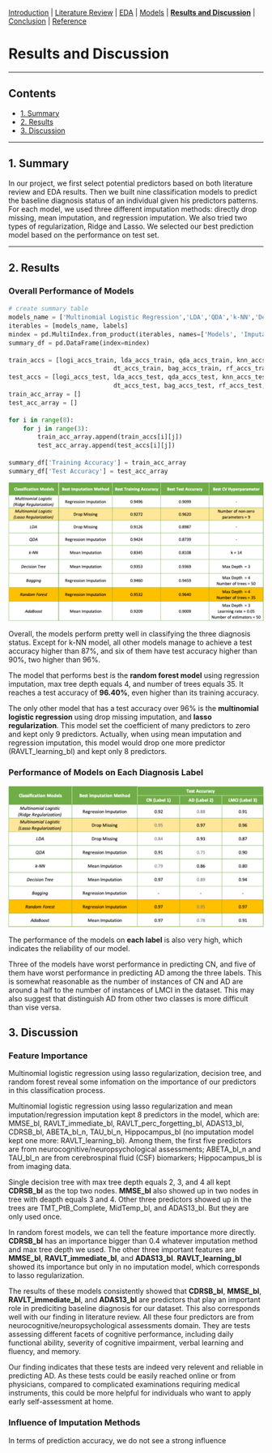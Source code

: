 [Introduction](https://mal5482.github.io/ADNI-Alzheimer-Project/index)   |   [Literature Review](https://mal5482.github.io/ADNI-Alzheimer-Project/Review)   |   [EDA](https://mal5482.github.io/ADNI-Alzheimer-Project/EDA)   |   [Models](https://mal5482.github.io/ADNI-Alzheimer-Project/Models)   |   [**Results and Discussion**](https://mal5482.github.io/ADNI-Alzheimer-Project/Summary)   |   [Conclusion](https://mal5482.github.io/ADNI-Alzheimer-Project/Conclusion)   |   [Reference](https://mal5482.github.io/ADNI-Alzheimer-Project/Reference)

# Results and Discussion
---
## Contents
* [1. Summary](#summary)<br>
* [2. Results](#results)<br>
* [3. Discussion](#discussion)<br> 

---

## <a name="summary"></a> 1. Summary
<p> In our project, we first select potential predictors based on both literature review and EDA results. Then we built nine classification models to predict the baseline diagnosis status of an individual given his predictors patterns. For each model, we used three different imputation methods: directly drop missing, mean imputation, and regression imputation. We also tried two types of regularization, Ridge and Lasso. We selected our best prediction model based on the performance on test set.</p>

---

## <a name="results"></a> 2. Results

### Overall Performance of Models

```py
# create summary table
models_name = ['Multinomial Logistic Regression','LDA','QDA','k-NN','Decision Tree','Bagging','Random Forest','AdaBoost']
iterables = [models_name, labels]
mindex = pd.MultiIndex.from_product(iterables, names=['Models', 'Imputation Method'])
summary_df = pd.DataFrame(index=mindex)

train_accs = [logi_accs_train, lda_accs_train, qda_accs_train, knn_accs_train, 
                             dt_accs_train, bag_accs_train, rf_accs_train, ada_accs_train]
test_accs = [logi_accs_test, lda_accs_test, qda_accs_test, knn_accs_test, 
                             dt_accs_test, bag_accs_test, rf_accs_test, ada_accs_test]
train_acc_array = []
test_acc_array = []

for i in range(8):
    for j in range(3):
        train_acc_array.append(train_accs[i][j])
        test_acc_array.append(test_accs[i][j])

summary_df['Training Accuracy'] = train_acc_array
summary_df['Test Accuracy'] = test_acc_array

```
![summary table](/images/stable.png)

Overall, the models perform pretty well in classifying the three diagnosis status. Except for k-NN model, all other models manage to achieve a test accuracy higher than 87%, and six of them have test accuracy higher than 90%, two higher than 96%.

The model that performs best is the **random forest model** using regression imputation, max tree depth equals 4, and number of trees equals 35. It reaches a test accuracy of **96.40%**, even higher than its training accuracy.

The only other model that has a test accuracy over 96% is the **multinomial logistic regression** using drop missing imputation, and **lasso regularization**. This model set the coefficient of many predictors to zero and kept only 9 predictors. Actually, when using mean imputation and regression imputation, this model would drop one more predictor (RAVLT_learning_bl) and kept only 8 predictors.

### Performance of Models on Each Diagnosis Label

![Each label performance](/images/stable_each.png)

The performance of the models on **each label** is also very high, which indicates the reliability of our model.

Three of the models have worst performance in predicting CN, and five of them have worst performance in predicting AD among the three labels. This is somewhat reasonable as the number of instances of CN and AD are around a half to the number of instances of LMCI in the dataset. This may also suggest that distinguish AD from other two classes is more difficult than vise versa.

## <a name="discussion"></a> 3. Discussion

### Feature Importance

Multinomial logistic regression using lasso regularization, decision tree, and random forest reveal some infomation on the importance of our predictors in this classification process.

Multinomial logistic regression using lasso regularization and mean imputation/regression imputation kept 8 predictors in the model, which are: MMSE_bl, RAVLT_immediate_bl, RAVLT_perc_forgetting_bl, ADAS13_bl, CDRSB_bl, ABETA_bl_n, TAU_bl_n, Hippocampus_bl (no imputation model kept one more: RAVLT_learning_bl). Among them, the first five predictors are from neurocognitive/neuropsychological assessments; ABETA_bl_n and TAU_bl_n are from cerebrospinal fluid (CSF) biomarkers; Hippocampus_bl is from imaging data.

Single decision tree with max tree depth equals 2, 3, and 4 all kept **CDRSB_bl** as the top two nodes. **MMSE_bl** also showed up in two nodes in tree with deapth equals 3 and 4. Other three predictors showed up in the trees are TMT_PtB_Complete, MidTemp_bl, and ADAS13_bl. But they are only used once.

In random forest models, we can tell the feature importance more directly. **CDRSB_bl** has an importance bigger than 0.4 whatever imputation method and max tree depth we used. The other three important features are **MMSE_bl**, **RAVLT_immediate_bl**, and **ADAS13_bl**. **RAVLT_learning_bl** showed its importance but only in no imputation model, which corresponds to lasso regularization.

The results of these models consistently showed that **CDRSB_bl**, **MMSE_bl**, **RAVLT_immediate_bl**, and **ADAS13_bl** are predictors that play an important role in prediciting baseline diagnosis for our dataset. This also corresponds well with our finding in literature review. All these four predictors are from neurocognitive/neuropsychological assessments domain. They are tests assessing different facets of cognitive performance, including daily functional ability, severity of cognitive impairment, verbal learning and fluency, and memory.

Our finding indicates that these tests are indeed very relevent and reliable in predicting AD. As these tests could be easily reached online or from physicians, compared to complicated examinations requiring medical instruments, this could be more helpful for individuals who want to apply early self-assessment at home.

### Influence of Imputation Methods

In terms of prediction accuracy, we do not see a strong influence 

###
